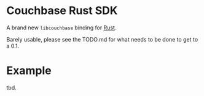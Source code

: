 # Couchbase Rust SDK
A brand new `libcouchbase` binding for [Rust](https://www.rust-lang.org).

Barely usable, please see the TODO.md for what needs to be done to get to a 0.1.

# Example

tbd.
